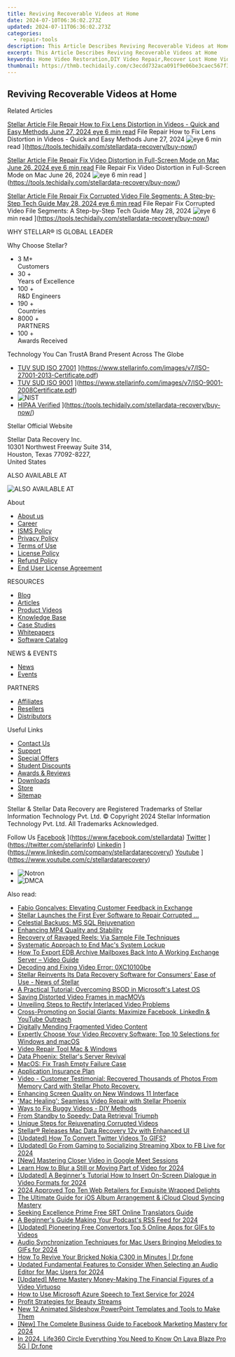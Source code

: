 ```yaml
---
title: Reviving Recoverable Videos at Home
date: 2024-07-10T06:36:02.273Z
updated: 2024-07-11T06:36:02.273Z
categories:
  - repair-tools
description: This Article Describes Reviving Recoverable Videos at Home
excerpt: This Article Describes Reviving Recoverable Videos at Home
keywords: Home Video Restoration,DIY Video Repair,Recover Lost Home Videos,Video Enhancement Software,Home Video Correction Tools,Amateur Film Restoration Techniques,VHS Digital Conversion Services
thumbnail: https://thmb.techidaily.com/c3ecdd732aca091f9e06be3caec567f3fcd17c056bf2dd14982465e8c7b5b6a1.jpg
---
```


## Reviving Recoverable Videos at Home

Related Articles

[Stellar Article File Repair  How to Fix Lens Distortion in Videos - Quick and Easy Methods June 27, 2024 eye 6 min read](https://www.stellarinfo.com/public/image/article/Quick-Ways-to-Fix-Video-Distortion-1618.jpg) File Repair  How to Fix Lens Distortion in Videos - Quick and Easy Methods June 27, 2024 ![eye](https://www.stellarinfo.com/public/newarticle/images/eye.png) 6 min read ](https://tools.techidaily.com/stellardata-recovery/buy-now/)

[Stellar Article File Repair  Fix Video Distortion in Full-Screen Mode on Mac June 26, 2024 eye 6 min read](https://www.stellarinfo.com/public/image/article/Quick-Ways-to-Fix-Video-Distortion-on-Mac-1617.jpg) File Repair  Fix Video Distortion in Full-Screen Mode on Mac June 26, 2024 ![eye](https://www.stellarinfo.com/public/newarticle/images/eye.png) 6 min read ](https://tools.techidaily.com/stellardata-recovery/buy-now/)

[Stellar Article File Repair  Fix Corrupted Video File Segments: A Step-by-Step Tech Guide May 28, 2024 eye 6 min read](https://www.stellarinfo.com/public/image/article/Fix-Corrupted-Video-File-Segments_A-Step-by-Step-Tech-Guide-1517.jpg) File Repair  Fix Corrupted Video File Segments: A Step-by-Step Tech Guide May 28, 2024 ![eye](https://www.stellarinfo.com/public/newarticle/images/eye.png) 6 min read ](https://tools.techidaily.com/stellardata-recovery/buy-now/)

 WHY STELLAR® IS GLOBAL LEADER

 Why Choose Stellar?

* 3  M+  
Customers
* 30 +  
Years of Excellence
* 100 +  
R&D Engineers
* 190 +  
Countries
* 8000 +  
PARTNERS
* 100 +  
Awards Received

 Technology You Can TrustA Brand Present Across The Globe

* [TUV SUD ISO 27001](https://www.stellarinfo.com/images/v7/tuv1.png) ](https://www.stellarinfo.com/images/v7/ISO-27001-2013-Certificate.pdf)
* [TUV SUD ISO 9001](https://www.stellarinfo.com/images/v7/tuv2.png) ](https://www.stellarinfo.com/images/v7/ISO-9001-2008Certificate.pdf)
* ![NIST](https://www.stellarinfo.com/images/v7/nist.png)
* [HIPAA Verified](https://www.stellarinfo.com/images/v7/hipa.png) ](https://tools.techidaily.com/stellardata-recovery/buy-now/)

 Stellar Official Website

 Stellar Data Recovery Inc.  
 10301 Northwest Freeway Suite 314,  
 Houston, Texas 77092-8227,  
 United States

 ALSO AVAILABLE AT

![ALSO AVAILABLE AT](https://www.stellarinfo.com/images/v7/Partners_logo_new.png)

 About

* [About us](https://tools.techidaily.com/stellardata-recovery/buy-now/)
* [Career](https://tools.techidaily.com/stellardata-recovery/buy-now/)
* [ISMS Policy](https://tools.techidaily.com/stellardata-recovery/buy-now/)
* [Privacy Policy](https://tools.techidaily.com/stellardata-recovery/buy-now/)
* [Terms of Use](https://tools.techidaily.com/stellardata-recovery/buy-now/)
* [License Policy](https://www.stellarinfo.com/software-licensing-usage.php)
* [Refund Policy](https://tools.techidaily.com/stellardata-recovery/buy-now/)
* [End User License Agreement](https://tools.techidaily.com/stellardata-recovery/buy-now/)

 RESOURCES

* [Blog](https://tools.techidaily.com/stellardata-recovery/buy-now/)
* [Articles](https://tools.techidaily.com/stellardata-recovery/buy-now/)
* [Product Videos](https://tools.techidaily.com/stellardata-recovery/buy-now/)
* [Knowledge Base](https://tools.techidaily.com/stellardata-recovery/buy-now/)
* [Case Studies](https://tools.techidaily.com/stellardata-recovery/buy-now/)
* [Whitepapers](https://tools.techidaily.com/stellardata-recovery/buy-now/)
* [Software Catalog](https://tools.techidaily.com/stellardata-recovery/buy-now/)

 NEWS & EVENTS

* [News](https://tools.techidaily.com/stellardata-recovery/buy-now/)
* [Events](https://www.stellarinfo.com/affiliate-summit/affiliate-summit.php)

 PARTNERS

* [Affiliates](https://tools.techidaily.com/stellardata-recovery/buy-now/)
* [Resellers](https://tools.techidaily.com/stellardata-recovery/buy-now/)
* [Distributors](https://tools.techidaily.com/stellardata-recovery/buy-now/)

 Useful Links

* [Contact Us](https://www.stellarinfo.com/contact/contact-us.php)
* [Support](https://tools.techidaily.com/stellardata-recovery/buy-now/)
* [Special Offers](https://tools.techidaily.com/stellardata-recovery/buy-now/)
* [Student Discounts](https://www.stellarinfo.com/student-discount/)
* [Awards & Reviews](https://tools.techidaily.com/stellardata-recovery/buy-now/)
* [Downloads](https://www.stellarinfo.com/download.php)
* [Store](https://tools.techidaily.com/stellardata-recovery/buy-now/)
* [Sitemap](https://www.stellarinfo.com/sitemap.php)

 Stellar & Stellar Data Recovery are Registered Trademarks of Stellar Information Technology Pvt. Ltd. © Copyright 2024 Stellar Information Technology Pvt. Ltd. All Trademarks Acknowledged.

Follow Us [Facebook](https://www.stellarinfo.com/Images/fb.png) ](https://www.facebook.com/stellardata) [Twitter](https://www.stellarinfo.com/Images/tw.png) ](https://twitter.com/stellarinfo) [Linkedin](https://www.stellarinfo.com/Images/in.png) ](https://www.linkedin.com/company/stellardatarecovery/) [Youtube](https://www.stellarinfo.com/newblacktheme/images/yt.png) ](https://www.youtube.com/c/stellardatarecovery)

* ![Notron](https://www.stellarinfo.com/images/v7/notron.png)
* ![DMCA](https://www.stellarinfo.com/images/v7/dmca.png)

<ins class="adsbygoogle"
     style="display:block"
     data-ad-format="autorelaxed"
     data-ad-client="ca-pub-7571918770474297"
     data-ad-slot="1223367746"></ins>



<ins class="adsbygoogle"
     style="display:block"
     data-ad-client="ca-pub-7571918770474297"
     data-ad-slot="8358498916"
     data-ad-format="auto"
     data-full-width-responsive="true"></ins>

<span class="atpl-alsoreadstyle">Also read:</span>
<div><ul>
<li><a href="https://data-wizards.techidaily.com/fabio-goncalves-elevating-customer-feedback-in-exchange/"><u>Fabio Goncalves: Elevating Customer Feedback in Exchange</u></a></li>
<li><a href="https://data-wizards.techidaily.com/1720672962650-stellar-launches-the-first-ever-software-to-repair-corrupted/"><u>Stellar Launches the First Ever Software to Repair Corrupted ...</u></a></li>
<li><a href="https://data-wizards.techidaily.com/celestial-backups-ms-sql-rejuvenation/"><u>Celestial Backups: MS SQL Rejuvenation</u></a></li>
<li><a href="https://data-wizards.techidaily.com/enhancing-mp4-quality-and-stability/"><u>Enhancing MP4 Quality and Stability</u></a></li>
<li><a href="https://data-wizards.techidaily.com/recovery-of-ravaged-reels-via-sample-file-techniques/"><u>Recovery of Ravaged Reels: Via Sample File Techniques</u></a></li>
<li><a href="https://data-wizards.techidaily.com/systematic-approach-to-end-macs-system-lockup/"><u>Systematic Approach to End Mac's System Lockup</u></a></li>
<li><a href="https://data-wizards.techidaily.com/how-to-export-edb-archive-mailboxes-back-into-a-working-exchange-server-video-guide/"><u>How To Export EDB Archive Mailboxes Back Into A Working Exchange Server – Video Guide</u></a></li>
<li><a href="https://data-wizards.techidaily.com/decoding-and-fixing-video-error-0xc10100be/"><u>Decoding and Fixing Video Error: 0XC10100be</u></a></li>
<li><a href="https://data-wizards.techidaily.com/stellar-reinvents-its-data-recovery-software-for-consumers-ease-of-use-news-of-stellar/"><u>Stellar Reinvents Its Data Recovery Software for Consumers' Ease of Use - News of Stellar</u></a></li>
<li><a href="https://data-wizards.techidaily.com/a-practical-tutorial-overcoming-bsod-in-microsofts-latest-os/"><u>A Practical Tutorial: Overcoming BSOD in Microsoft's Latest OS</u></a></li>
<li><a href="https://data-wizards.techidaily.com/saving-distorted-video-frames-in-macmovs/"><u>Saving Distorted Video Frames in macMOVs</u></a></li>
<li><a href="https://data-wizards.techidaily.com/unveiling-steps-to-rectify-interlaced-video-problems/"><u>Unveiling Steps to Rectify Interlaced Video Problems</u></a></li>
<li><a href="https://data-wizards.techidaily.com/cross-promoting-on-social-giants-maximize-facebook-linkedin-and-youtube-outreach/"><u>Cross-Promoting on Social Giants: Maximize Facebook, LinkedIn & YouTube Outreach</u></a></li>
<li><a href="https://data-wizards.techidaily.com/digitally-mending-fragmented-video-content/"><u>Digitally Mending Fragmented Video Content</u></a></li>
<li><a href="https://data-wizards.techidaily.com/expertly-choose-your-video-recovery-software-top-10-selections-for-windows-and-macos/"><u>Expertly Choose Your Video Recovery Software: Top 10 Selections for Windows and macOS</u></a></li>
<li><a href="https://data-wizards.techidaily.com/video-repair-tool-mac-and-windows/"><u>Video Repair Tool Mac & Windows</u></a></li>
<li><a href="https://data-wizards.techidaily.com/data-phoenix-stellars-server-revival/"><u>Data Phoenix: Stellar's Server Revival</u></a></li>
<li><a href="https://data-wizards.techidaily.com/macos-fix-trash-empty-failure-case/"><u>MacOS: Fix Trash Empty Failure Case</u></a></li>
<li><a href="https://data-wizards.techidaily.com/application-insurance-plan/"><u>Application Insurance Plan</u></a></li>
<li><a href="https://data-wizards.techidaily.com/1720669939084-video-customer-testimonial-recovered-thousands-of-photos-from-memory-card-with-stellar-photo-recovery/"><u>Video - Customer Testimonial: Recovered Thousands of Photos From Memory Card with Stellar Photo Recovery.</u></a></li>
<li><a href="https://data-wizards.techidaily.com/enhancing-screen-quality-on-new-windows-11-interface/"><u>Enhancing Screen Quality on New Windows 11 Interface</u></a></li>
<li><a href="https://data-wizards.techidaily.com/mac-healing-seamless-video-repair-with-stellar-phoenix/"><u>'Mac Healing': Seamless Video Repair with Stellar Phoenix</u></a></li>
<li><a href="https://data-wizards.techidaily.com/ways-to-fix-buggy-videos-diy-methods/"><u>Ways to Fix Buggy Videos - DIY Methods</u></a></li>
<li><a href="https://data-wizards.techidaily.com/from-standby-to-speedy-data-retrieval-triumph/"><u>From Standby to Speedy: Data Retrieval Triumph</u></a></li>
<li><a href="https://data-wizards.techidaily.com/unique-steps-for-rejuvenating-corrupted-videos/"><u>Unique Steps for Rejuvenating Corrupted Videos</u></a></li>
<li><a href="https://data-wizards.techidaily.com/1720670554986-stellar-releases-mac-data-recovery-12v-with-enhanced-ui/"><u>Stellar® Releases Mac Data Recovery 12v with Enhanced UI</u></a></li>
<li><a href="https://twitter-videos.techidaily.com/updated-how-to-convert-twitter-videos-to-gifs/"><u>[Updated] How To Convert Twitter Videos To GIFS?</u></a></li>
<li><a href="https://facebook-videos.techidaily.com/updated-go-from-gaming-to-socializing-streaming-xbox-to-fb-live-for-2024/"><u>[Updated] Go From Gaming to Socializing  Streaming Xbox to FB Live for 2024</u></a></li>
<li><a href="https://extra-approaches.techidaily.com/new-mastering-closer-video-in-google-meet-sessions/"><u>[New] Mastering Closer Video in Google Meet Sessions</u></a></li>
<li><a href="https://ai-editing-video.techidaily.com/learn-how-to-blur-a-still-or-moving-part-of-video-for-2024/"><u>Learn How to Blur a Still or Moving Part of Video for 2024</u></a></li>
<li><a href="https://facebook-record-videos.techidaily.com/updated-a-beginners-tutorial-how-to-insert-on-screen-dialogue-in-video-formats-for-2024/"><u>[Updated] A Beginner's Tutorial  How to Insert On-Screen Dialogue in Video Formats for 2024</u></a></li>
<li><a href="https://some-skills.techidaily.com/2024-approved-top-ten-web-retailers-for-exquisite-wrapped-delights/"><u>2024 Approved  Top Ten Web Retailers for Exquisite Wrapped Delights</u></a></li>
<li><a href="https://extra-information.techidaily.com/the-ultimate-guide-for-ios-album-arrangement-and-icloud-cloud-syncing-mastery/"><u>The Ultimate Guide for iOS Album Arrangement & iCloud Cloud Syncing Mastery</u></a></li>
<li><a href="https://fox-glue.techidaily.com/seeking-excellence-prime-free-srt-online-translators-guide/"><u>Seeking Excellence  Prime Free SRT Online Translators Guide</u></a></li>
<li><a href="https://extra-hints.techidaily.com/a-beginners-guide-making-your-podcasts-rss-feed-for-2024/"><u>A Beginner's Guide  Making Your Podcast's RSS Feed for 2024</u></a></li>
<li><a href="https://extra-support.techidaily.com/updated-pioneering-free-convertors-top-5-online-apps-for-gifs-to-videos/"><u>[Updated] Pioneering Free Convertors  Top 5 Online Apps for GIFs to Videos</u></a></li>
<li><a href="https://audio-shaping.techidaily.com/audio-synchronization-techniques-for-mac-users-bringing-melodies-to-gifs-for-2024/"><u>Audio Synchronization Techniques for Mac Users Bringing Melodies to GIFs for 2024</u></a></li>
<li><a href="https://howto.techidaily.com/how-to-revive-your-bricked-nokia-c300-in-minutes-drfone-by-drfone-fix-android-problems-fix-android-problems/"><u>How To Revive Your Bricked Nokia C300 in Minutes | Dr.fone</u></a></li>
<li><a href="https://sound-optimizing.techidaily.com/updated-fundamental-features-to-consider-when-selecting-an-audio-editor-for-mac-users-for-2024/"><u>Updated Fundamental Features to Consider When Selecting an Audio Editor for Mac Users for 2024</u></a></li>
<li><a href="https://extra-support.techidaily.com/updated-meme-mastery-money-making-the-financial-figures-of-a-video-virtuoso/"><u>[Updated] Meme Mastery Money-Making  The Financial Figures of a Video Virtuoso</u></a></li>
<li><a href="https://some-skills.techidaily.com/how-to-use-microsoft-azure-speech-to-text-service-for-2024/"><u>How to Use Microsoft Azure Speech to Text Service for 2024</u></a></li>
<li><a href="https://youtube-web.techidaily.com/t-strategies-for-beauty-streams/"><u>Profit Strategies for Beauty Streams</u></a></li>
<li><a href="https://animation-videos.techidaily.com/new-12-animated-slideshow-powerpoint-templates-and-tools-to-make-them/"><u>New 12 Animated Slideshow PowerPoint Templates and Tools to Make Them</u></a></li>
<li><a href="https://facebook-video-recording.techidaily.com/new-the-complete-business-guide-to-facebook-marketing-mastery-for-2024/"><u>[New] The Complete Business Guide to Facebook Marketing Mastery for 2024</u></a></li>
<li><a href="https://phone-solutions.techidaily.com/in-2024-life360-circle-everything-you-need-to-know-on-lava-blaze-pro-5g-drfone-by-drfone-virtual-android/"><u>In 2024, Life360 Circle Everything You Need to Know On Lava Blaze Pro 5G | Dr.fone</u></a></li>
</ul></div>
